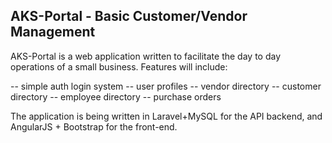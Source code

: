 ## AKS-Portal - Basic Customer/Vendor Management 

AKS-Portal is a web application written to facilitate the day to day operations of a small business. Features will include:

-- simple auth login system
-- user profiles
-- vendor directory
-- customer directory
-- employee directory
-- purchase orders

The application is being written in Laravel+MySQL for the API backend, and AngularJS + Bootstrap for the front-end.
